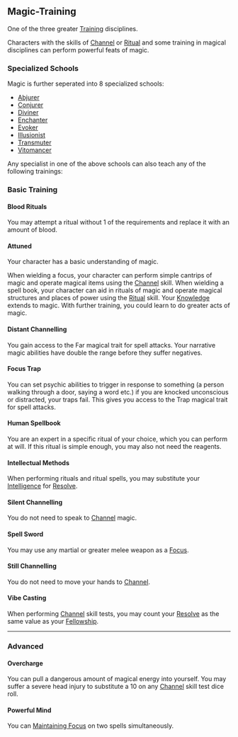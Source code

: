 ## Magic-Training
One of the three greater [Training](Character-Development#Types%20Of%20Training) disciplines.

Characters with the skills of [Channel](Channel) or [Ritual](Ritual) and some training in magical disciplines can perform powerful feats of magic.

### Specialized Schools
Magic is further seperated into 8 specialized schools:
* [Abjurer](Abjurer)
* [Conjurer](Conjurer)
* [Diviner](Diviner)
* [Enchanter](Enchanter)
* [Evoker](Evoker)
* [Illusionist](Illusionist)
* [Transmuter](Transmuter)
* [Vitomancer](Vitomancer)

Any specialist in one of the above schools can also teach any of the following trainings:

### Basic Training

#### Blood Rituals
You may attempt a ritual without 1 of the requirements and replace it with an amount of blood.

#### Attuned
Your character has a basic understanding of magic. 

When wielding a focus, your character can perform simple cantrips of magic and operate magical items using the [Channel](Channel) skill. When wielding a spell book, your character can aid in rituals of magic and operate magical structures and places of power using the [Ritual](Ritual) skill. Your [Knowledge](Knowledge) extends to magic. With further training, you could learn to do greater acts of magic.

#### Distant Channelling
You gain access to the Far magical trait for spell attacks. Your narrative magic abilities have double the range before they suffer negatives.

#### Focus Trap
You can set psychic abilities to trigger in response to something (a person walking through a door, saying a word etc.) if you are knocked unconscious or distracted, your traps fail. This gives you access to the Trap magical trait for spell attacks.

#### Human Spellbook
You are an expert in a specific ritual of your choice, which you can perform at will. If this ritual is simple enough, you may also not need the reagents.

#### Intellectual Methods
When performing rituals and ritual spells, you may substitute your [Intelligence](Stats#Intelligence) for [Resolve](Stats#Resolve).

#### Silent Channelling
You do not need to speak to [Channel](Channel) magic.

#### Spell Sword
You may use any martial or greater melee weapon as a [Focus](Example-Gear#Focus).

#### Still Channelling
You do not need to move your hands to [Channel](Channel).

#### Vibe Casting
When performing [Channel](Channel) skill tests, you may count your [Resolve](Stats#Resolve) as the same value as your [Fellowship](Stats#Fellowship).

---
### Advanced

#### Overcharge
You can pull a dangerous amount of magical energy into yourself. You may suffer a severe head injury to substitute a 10 on any [Channel](Channel) skill test dice roll.

#### Powerful Mind
You can [Maintaining Focus](Channel#Maintaining%20Focus) on two spells simultaneously.
